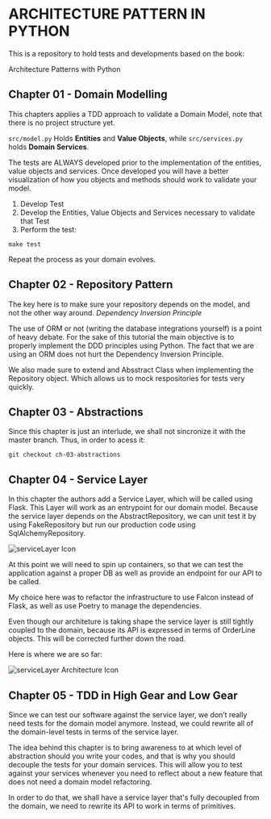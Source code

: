 # ARCHITECTURE PATTERN IN PYTHON
This is a repository to hold tests and developments based on the book:

Architecture Patterns with Python

## Chapter 01 - Domain Modelling
This chapters applies a TDD approach to validate a Domain Model, note that there is no project structure yet.

`src/model.py` Holds **Entities** and **Value Objects**, while `src/services.py` holds **Domain Services**. 

The tests are ALWAYS developed prior to the implementation of the entities, value objects and services. Once developed you will have a better visualization of how you objects and methods should work to validate your model.

1. Develop Test
2. Develop the Entities, Value Objects and Services necessary to validate that Test
3. Perform the test:

```make test``` 

Repeat the process as your domain evolves.

## Chapter 02 - Repository Pattern

The key here is to make sure your repository depends on the model, and not the other way around. *Dependency Inversion Principle*

The use of ORM or not (writing the database integrations yourself) is a point of heavy debate. For the sake of this tutorial the main objective is to properly implement the DDD principles using Python. The fact that we are using an ORM does not hurt the Dependency Inversion Principle.

We also made sure to extend and Absstract Class when implementing the Repository object. Which allows us to mock respositories for tests very quickly. 

## Chapter 03 - Abstractions
Since this chapter is just an interlude, we shall not sincronize it with the master branch. Thus, in order to acess it:

```git checkout ch-03-abstractions```

## Chapter 04 - Service Layer
In this chapter the authors add a Service Layer, which will be called using Flask. This Layer will work as an entrypoint for our domain model.
Because the service layer depends on the AbstractRepository, we can unit test it by using FakeRepository but run our production code using SqlAlchemyRepository.

<img src=images/ch4_serviceLayer.png
     alt="serviceLayer Icon" />

At this point we will need to spin up containers, so that we can test the application against a proper DB as well as provide an endpoint for our API to be called.

My choice here was to refactor the infrastructure to use Falcon instead of Flask, as well as use Poetry to manage the dependencies.

Even though our architeture is taking shape the service layer is still tightly coupled to the domain, because its API is expressed in terms of OrderLine objects. This will be corrected further down the road.

Here is where we are so far:

<img src=images/ch4_serviceLayerArchitecture.png
     alt="serviceLayer Architecture Icon" />

## Chapter 05 - TDD in High Gear and Low Gear

Since we can test our software against the service layer, we don’t really need tests for the domain model anymore. Instead, we could rewrite all of the domain-level tests in terms of the service layer.

The idea behind this chapter is to bring awareness to at which level of abstraction should you write your codes, and that is why you should decouple the tests for your domain services. This will allow you to test against your services whenever you need to reflect about a new feature that does not need a domain model refactoring.

In order to do that, we shall have a service layer that's fully decoupled from the domain, we need to rewrite its API to work in terms of primitives.